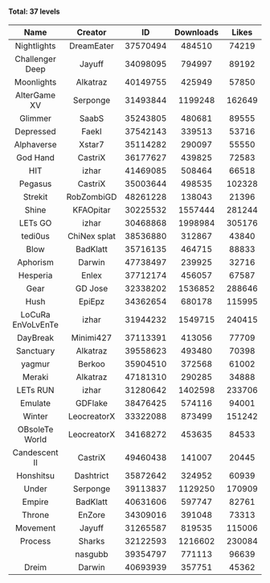 #### Total: 37 levels

| Name | Creator | ID | Downloads | Likes |
|:---:|:---:|:---:|:---:|:---:|
| Nightlights | DreamEater | 37570494 | 484510 | 74219
| Challenger Deep | Jayuff | 34098095 | 794997 | 89192
| Moonlights | Alkatraz | 40149755 | 425949 | 57850
| AlterGame XV | Serponge | 31493844 | 1199248 | 162649
| Glimmer | SaabS | 35243805 | 480681 | 89555
| Depressed | FaekI | 37542143 | 339513 | 53716
| Alphaverse | Xstar7 | 35114282 | 290097 | 55550
| God Hand | CastriX | 36177627 | 439825 | 72583
| HIT | izhar | 41469085 | 508464 | 66518
| Pegasus | CastriX | 35003644 | 498535 | 102328
| Strekit | RobZombiGD | 48261228 | 138043 | 21396
| Shine | KFAOpitar | 30225532 | 1557444 | 281244
| LETs GO | izhar | 30468868 | 1998984 | 305176
| tedi0us | ChiNex splat | 38536880 | 312867 | 43840
| Blow | BadKlatt | 35716135 | 464715 | 88833
| Aphorism | Darwin | 47738497 | 239925 | 32716
| Hesperia | Enlex | 37712174 | 456057 | 67587
| Gear | GD Jose | 32338202 | 1536852 | 288646
| Hush | EpiEpz | 34362654 | 680178 | 115995
| LoCuRa EnVoLvEnTe | izhar | 31944232 | 1549715 | 240415
| DayBreak | Minimi427 | 37113391 | 413056 | 77709
| Sanctuary | Alkatraz | 39558623 | 493480 | 70398
| yagmur | Berkoo | 35904510 | 372568 | 61002
| Meraki | Alkatraz | 47181310 | 290285 | 34888
| LETs  RUN | izhar | 31280642 | 1402598 | 233706
| Emulate | GDFlake | 38476425 | 574116 | 94001
| Winter | LeocreatorX | 33322088 | 873499 | 151242
| OBsoleTe World | LeocreatorX | 34168272 | 453635 | 84533
| Candescent II | CastriX | 49460438 | 141007 | 20445
| Honshitsu | Dashtrict | 35872642 | 324952 | 60939
| Under | Serponge | 39113837 | 1129250 | 170909
| Empire | BadKlatt | 40631606 | 597747 | 82761
| Throne | EnZore | 34309016 | 391048 | 73313
| Movement | Jayuff | 31265587 | 819535 | 115006
| Process | Sharks | 32122593 | 1216602 | 230084
|   | nasgubb | 39354797 | 771113 | 96639
| Dreim | Darwin | 40693939 | 357751 | 45362
